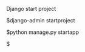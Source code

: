 Django start project

$django-admin startproject <project name> 

$python manage.py startapp <app name>

$